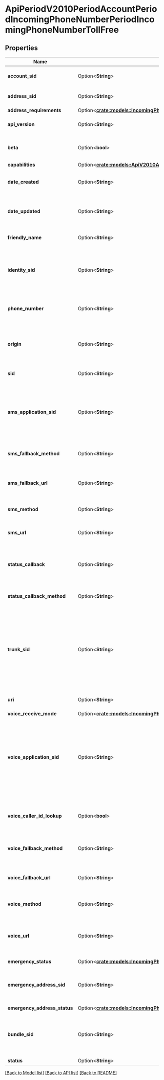 # ApiPeriodV2010PeriodAccountPeriodIncomingPhoneNumberPeriodIncomingPhoneNumberTollFree

## Properties

Name | Type | Description | Notes
------------ | ------------- | ------------- | -------------
**account_sid** | Option<**String**> | The SID of the [Account](https://www.twilio.com/docs/iam/api/account) that created the resource. | [optional]
**address_sid** | Option<**String**> | The SID of the Address resource associated with the phone number. | [optional]
**address_requirements** | Option<[**crate::models::IncomingPhoneNumberTollFreeEnumAddressRequirement**](incoming_phone_number_toll_free_enum_address_requirement.md)> |  | [optional]
**api_version** | Option<**String**> | The API version used to start a new TwiML session. | [optional]
**beta** | Option<**bool**> | Whether the phone number is new to the Twilio platform. Can be: `true` or `false`. | [optional]
**capabilities** | Option<[**crate::models::ApiV2010AccountIncomingPhoneNumberCapabilities**](api_v2010_account_incoming_phone_number_capabilities.md)> |  | [optional]
**date_created** | Option<**String**> | The date and time in GMT that the resource was created specified in [RFC 2822](https://www.ietf.org/rfc/rfc2822.txt) format. | [optional]
**date_updated** | Option<**String**> | The date and time in GMT that the resource was last updated specified in [RFC 2822](https://www.ietf.org/rfc/rfc2822.txt) format. | [optional]
**friendly_name** | Option<**String**> | The string that you assigned to describe the resource. | [optional]
**identity_sid** | Option<**String**> | The SID of the Identity resource that we associate with the phone number. Some regions require an Identity to meet local regulations. | [optional]
**phone_number** | Option<**String**> | The phone number in [E.164](https://www.twilio.com/docs/glossary/what-e164) format, which consists of a + followed by the country code and subscriber number. | [optional]
**origin** | Option<**String**> | The phone number's origin. `twilio` identifies Twilio-owned phone numbers and `hosted` identifies hosted phone numbers. | [optional]
**sid** | Option<**String**> | The unique string that that we created to identify the resource. | [optional]
**sms_application_sid** | Option<**String**> | The SID of the application that handles SMS messages sent to the phone number. If an `sms_application_sid` is present, we ignore all `sms_*_url` values and use those of the application. | [optional]
**sms_fallback_method** | Option<**String**> | The HTTP method we use to call `sms_fallback_url`. Can be: `GET` or `POST`. | [optional]
**sms_fallback_url** | Option<**String**> | The URL that we call when an error occurs while retrieving or executing the TwiML from `sms_url`. | [optional]
**sms_method** | Option<**String**> | The HTTP method we use to call `sms_url`. Can be: `GET` or `POST`. | [optional]
**sms_url** | Option<**String**> | The URL we call when the phone number receives an incoming SMS message. | [optional]
**status_callback** | Option<**String**> | The URL we call using the `status_callback_method` to send status information to your application. | [optional]
**status_callback_method** | Option<**String**> | The HTTP method we use to call `status_callback`. Can be: `GET` or `POST`. | [optional]
**trunk_sid** | Option<**String**> | The SID of the Trunk that handles calls to the phone number. If a `trunk_sid` is present, we ignore all of the voice urls and voice applications and use those set on the Trunk. Setting a `trunk_sid` will automatically delete your `voice_application_sid` and vice versa. | [optional]
**uri** | Option<**String**> | The URI of the resource, relative to `https://api.twilio.com`. | [optional]
**voice_receive_mode** | Option<[**crate::models::IncomingPhoneNumberTollFreeEnumVoiceReceiveMode**](incoming_phone_number_toll_free_enum_voice_receive_mode.md)> |  | [optional]
**voice_application_sid** | Option<**String**> | The SID of the application that handles calls to the phone number. If a `voice_application_sid` is present, we ignore all of the voice urls and use those set on the application. Setting a `voice_application_sid` will automatically delete your `trunk_sid` and vice versa. | [optional]
**voice_caller_id_lookup** | Option<**bool**> | Whether we look up the caller's caller-ID name from the CNAM database ($0.01 per look up). Can be: `true` or `false`. | [optional]
**voice_fallback_method** | Option<**String**> | The HTTP method we use to call `voice_fallback_url`. Can be: `GET` or `POST`. | [optional]
**voice_fallback_url** | Option<**String**> | The URL that we call when an error occurs retrieving or executing the TwiML requested by `url`. | [optional]
**voice_method** | Option<**String**> | The HTTP method we use to call `voice_url`. Can be: `GET` or `POST`. | [optional]
**voice_url** | Option<**String**> | The URL we call when the phone number receives a call. The `voice_url` will not be used if a `voice_application_sid` or a `trunk_sid` is set. | [optional]
**emergency_status** | Option<[**crate::models::IncomingPhoneNumberTollFreeEnumEmergencyStatus**](incoming_phone_number_toll_free_enum_emergency_status.md)> |  | [optional]
**emergency_address_sid** | Option<**String**> | The SID of the emergency address configuration that we use for emergency calling from this phone number. | [optional]
**emergency_address_status** | Option<[**crate::models::IncomingPhoneNumberTollFreeEnumEmergencyAddressStatus**](incoming_phone_number_toll_free_enum_emergency_address_status.md)> |  | [optional]
**bundle_sid** | Option<**String**> | The SID of the Bundle resource that you associate with the phone number. Some regions require a Bundle to meet local Regulations. | [optional]
**status** | Option<**String**> |  | [optional]

[[Back to Model list]](../README.md#documentation-for-models) [[Back to API list]](../README.md#documentation-for-api-endpoints) [[Back to README]](../README.md)


